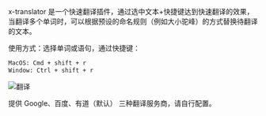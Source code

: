 x-translator 是一个快速翻译插件，通过选中文本+快捷键达到快速翻译的效果，当翻译多个单词时，可以根据预设的命名规则（例如大小驼峰）的方式替换待翻译的文本。

使用方式：选择单词或语句，通过快捷键：

```sh
MacOS: Cmd + shift + r
Window: Ctrl + shift + r
```

![翻译](https://tva1.sinaimg.cn/large/006y8mN6ly1g80yqx8v2yg30xc0j9q5k.gif)

提供 Google、百度、有道（默认） 三种翻译服务商，请自行配置。
